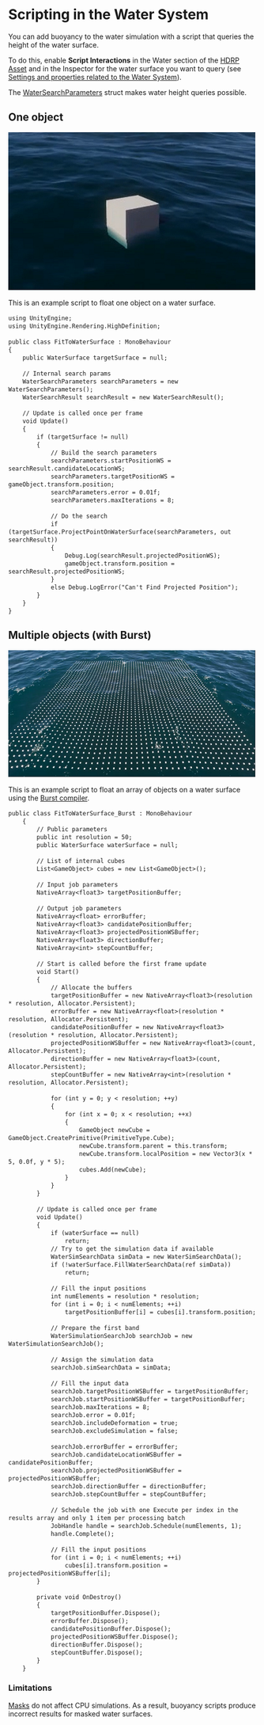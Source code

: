 # Scripting in the Water System

You can add buoyancy to the water simulation with a script that queries the height of the water surface.

To do this, enable **Script Interactions** in the Water section of the [HDRP Asset](HDRP-Asset.md#water-scriptinteractions) and in the Inspector for the water surface you want to query (see [Settings and properties related to the Water System](WaterSystem-Properties.md#scriptinteractions)).

The [WaterSearchParameters](https://docs.unity3d.com/Packages/com.unity.render-pipelines.high-definition@14.0/api/UnityEngine.Rendering.HighDefinition.WaterSearchParameters.html) struct makes water height queries possible.

## One object

![](Images/water-22.2-onebuoyancy.png)<br/>

This is an example script to float one object on a water surface.

```
using UnityEngine;
using UnityEngine.Rendering.HighDefinition;

public class FitToWaterSurface : MonoBehaviour
{
    public WaterSurface targetSurface = null;

    // Internal search params
    WaterSearchParameters searchParameters = new WaterSearchParameters();
    WaterSearchResult searchResult = new WaterSearchResult();

    // Update is called once per frame
    void Update()
    {
        if (targetSurface != null)
        {
            // Build the search parameters
            searchParameters.startPositionWS = searchResult.candidateLocationWS;
            searchParameters.targetPositionWS = gameObject.transform.position;
            searchParameters.error = 0.01f;
            searchParameters.maxIterations = 8;

            // Do the search
            if (targetSurface.ProjectPointOnWaterSurface(searchParameters, out searchResult))
            {
                Debug.Log(searchResult.projectedPositionWS);
                gameObject.transform.position = searchResult.projectedPositionWS;
            }
            else Debug.LogError("Can't Find Projected Position");
        }
    }
}
```


## Multiple objects (with Burst)

![](Images/water-22.2-multibuoyancy.png)<br/>

This is an example script to float an array of objects on a water surface using the [Burst compiler](https://docs.unity3d.com/Packages/com.unity.burst@1.8/manual/index.html).


```
public class FitToWaterSurface_Burst : MonoBehaviour
    {
        // Public parameters
        public int resolution = 50;
        public WaterSurface waterSurface = null;

        // List of internal cubes
        List<GameObject> cubes = new List<GameObject>();

        // Input job parameters
        NativeArray<float3> targetPositionBuffer;

        // Output job parameters
        NativeArray<float> errorBuffer;
        NativeArray<float3> candidatePositionBuffer;
        NativeArray<float3> projectedPositionWSBuffer;
        NativeArray<float3> directionBuffer;
        NativeArray<int> stepCountBuffer;

        // Start is called before the first frame update
        void Start()
        {
            // Allocate the buffers
            targetPositionBuffer = new NativeArray<float3>(resolution * resolution, Allocator.Persistent);
            errorBuffer = new NativeArray<float>(resolution * resolution, Allocator.Persistent);
            candidatePositionBuffer = new NativeArray<float3>(resolution * resolution, Allocator.Persistent);
            projectedPositionWSBuffer = new NativeArray<float3>(count, Allocator.Persistent);
            directionBuffer = new NativeArray<float3>(count, Allocator.Persistent);
            stepCountBuffer = new NativeArray<int>(resolution * resolution, Allocator.Persistent);

            for (int y = 0; y < resolution; ++y)
            {
                for (int x = 0; x < resolution; ++x)
                {
                    GameObject newCube = GameObject.CreatePrimitive(PrimitiveType.Cube);
                    newCube.transform.parent = this.transform;
                    newCube.transform.localPosition = new Vector3(x * 5, 0.0f, y * 5);
                    cubes.Add(newCube);
                }
            }
        }

        // Update is called once per frame
        void Update()
        {
            if (waterSurface == null)
                return;
            // Try to get the simulation data if available
            WaterSimSearchData simData = new WaterSimSearchData();
            if (!waterSurface.FillWaterSearchData(ref simData))
                return;

            // Fill the input positions
            int numElements = resolution * resolution;
            for (int i = 0; i < numElements; ++i)
                targetPositionBuffer[i] = cubes[i].transform.position;

            // Prepare the first band
            WaterSimulationSearchJob searchJob = new WaterSimulationSearchJob();

            // Assign the simulation data
            searchJob.simSearchData = simData;

            // Fill the input data
            searchJob.targetPositionWSBuffer = targetPositionBuffer;
            searchJob.startPositionWSBuffer = targetPositionBuffer;
            searchJob.maxIterations = 8;
            searchJob.error = 0.01f;
            searchJob.includeDeformation = true;
            searchJob.excludeSimulation = false;

            searchJob.errorBuffer = errorBuffer;
            searchJob.candidateLocationWSBuffer = candidatePositionBuffer;
            searchJob.projectedPositionWSBuffer = projectedPositionWSBuffer;
            searchJob.directionBuffer = directionBuffer;
            searchJob.stepCountBuffer = stepCountBuffer;

            // Schedule the job with one Execute per index in the results array and only 1 item per processing batch
            JobHandle handle = searchJob.Schedule(numElements, 1);
            handle.Complete();

            // Fill the input positions
            for (int i = 0; i < numElements; ++i)
                cubes[i].transform.position = projectedPositionWSBuffer[i];
        }

        private void OnDestroy()
        {
            targetPositionBuffer.Dispose();
            errorBuffer.Dispose();
            candidatePositionBuffer.Dispose();
            projectedPositionWSBuffer.Dispose();
            directionBuffer.Dispose();
            stepCountBuffer.Dispose();
        }
    }

```

### Limitations
[Masks](WaterSystem-decals-masking.md) do not affect CPU simulations. As a result, buoyancy scripts produce incorrect results for masked water surfaces.